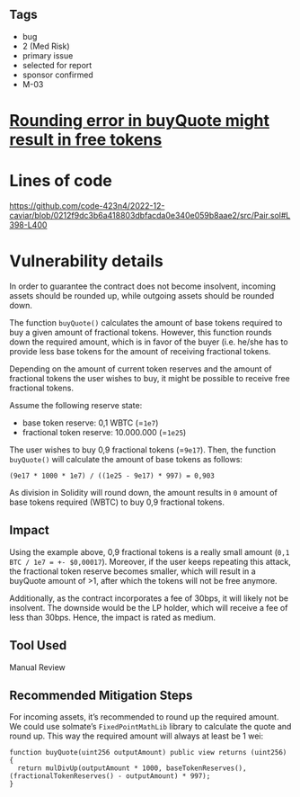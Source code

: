 ## Tags

- bug
- 2 (Med Risk)
- primary issue
- selected for report
- sponsor confirmed
- M-03

# [Rounding error in buyQuote might result in free tokens](https://github.com/code-423n4/2022-12-caviar-findings/issues/243) 

# Lines of code

https://github.com/code-423n4/2022-12-caviar/blob/0212f9dc3b6a418803dbfacda0e340e059b8aae2/src/Pair.sol#L398-L400


# Vulnerability details

In order to guarantee the contract does not become insolvent, incoming assets should be rounded up, while outgoing assets should be rounded down. 

The function `buyQuote()` calculates the amount of base tokens required to buy a given amount of fractional tokens. However, this function rounds down the required amount, which is in favor of the buyer (i.e. he/she has to provide less base tokens for the amount of receiving fractional tokens. 

Depending on the amount of current token reserves and the amount of fractional tokens the user wishes to buy, it might be possible to receive free fractional tokens.

Assume the following reserve state: 

- base token reserve: 0,1 WBTC (=`1e7`)
- fractional token reserve: 10.000.000 (=`1e25`)

The user wishes to buy 0,9 fractional tokens (=`9e17`). Then, the function `buyQuote()` will calculate the amount of base tokens as follows: 

`(9e17 * 1000 * 1e7) / ((1e25 - 9e17) * 997) = 0,903`

As division in Solidity will round down, the amount results in `0` amount of base tokens required (WBTC) to buy 0,9 fractional tokens. 

## Impact

Using the example above, 0,9 fractional tokens is a really small amount (`0,1 BTC / 1e7 = +- $0,00017`). Moreover, if the user keeps repeating this attack, the fractional token reserve becomes smaller, which will result in a buyQuote amount of >1, after which the tokens will not be free anymore. 

Additionally, as the contract incorporates a fee of 30bps, it will likely not be insolvent. The downside would be the LP holder, which will receive a fee of less than 30bps. Hence, the impact is rated as medium.

## Tool Used

Manual Review

## Recommended Mitigation Steps

For incoming assets, it’s recommended to round up the required amount. We could use solmate’s `FixedPointMathLib` library to calculate the quote and round up. This way the required amount will always at least be 1 wei:

```solidity
function buyQuote(uint256 outputAmount) public view returns (uint256) {
  return mulDivUp(outputAmount * 1000, baseTokenReserves(), (fractionalTokenReserves() - outputAmount) * 997);
}
```